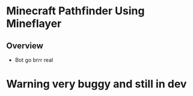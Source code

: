 # Minecraft Pathfinder Using Mineflayer

## Overview
- Bot go brrr real


# Warning very buggy and still in dev